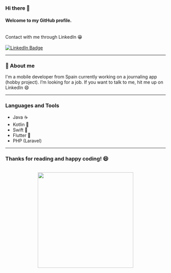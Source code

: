 ### Hi there 👋
#### Welcome to my GitHub profile.
<br>
Contact with me through LinkedIn 😁
<br><br>
<div id="badges">
  <a href="https://www.linkedin.com/in/oscar-gomez-sedas/">
    <img src="https://img.shields.io/badge/LinkedIn-blue?style=for-the-badge&logo=linkedin&logoColor=white" alt="LinkedIn Badge"/>
  </a>
</div>

---

### 🧑 About me 

I'm a mobile developer from Spain currently working on a journaling app (hobby project). I’m looking for a job. If you want to talk to me, hit me up on LinkedIn 😄

---

### Languages and Tools

- Java ☕
- Kotlin 📱
- Swift 📱
- Flutter 📱
- PHP (Laravel)

---

### Thanks for reading and happy coding! 😄
<br>
<div align="center">
<img src="https://media.giphy.com/media/du3J3cXyzhj75IOgvA/giphy.gif" width="300"/>
</div>

